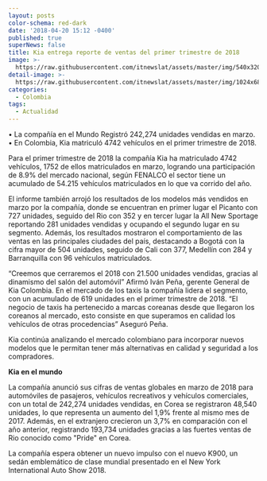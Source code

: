```yaml
---
layout: posts
color-schema: red-dark
date: '2018-04-20 15:12 -0400'
published: true
superNews: false
title: Kia entrega reporte de ventas del primer trimestre de 2018
image: >-
  https://raw.githubusercontent.com/itnewslat/assets/master/img/540x320/kia-1-p.jpg
detail-image: >-
  https://raw.githubusercontent.com/itnewslat/assets/master/img/1024x680/Kia-1-g.jpg
categories:
  - Colombia
tags:
  - Actualidad
---
```

•	La compañía en el Mundo Registró 242,274 unidades vendidas en marzo.
•	En Colombia, Kia matriculó 4742 vehículos en el primer trimestre de 2018.

Para el primer trimestre de 2018 la compañía Kia ha matriculado 4742 vehículos, 1752 de ellos matriculados en marzo, logrando una participación de 8.9% del mercado nacional, según FENALCO el sector tiene un acumulado de 54.215 vehículos matriculados en lo que va corrido del año.

El informe también arrojó los resultados de los modelos más vendidos en marzo por la compañía, donde se encuentran en primer lugar el Picanto con 727 unidades, seguido del Rio con 352 y en tercer lugar la All New Sportage reportando 281 unidades vendidas y ocupando el segundo lugar en su segmento. Además, los resultados mostraron el comportamiento de las ventas en las principales ciudades del país, destacando a Bogotá con la cifra mayor de 504 unidades, seguido de Cali con 377, Medellín con 284 y Barranquilla con 96 vehículos matriculados.

“Creemos que cerraremos el 2018 con 21.500 unidades vendidas, gracias al dinamismo del salón del automóvil” Afirmó Iván Peña, gerente General de Kia Colombia. En el mercado de los taxis la compañía lidera el segmento, con un acumulado de 619 unidades en el primer trimestre de 2018. “El negocio de taxis ha pertenecido a marcas coreanas desde que llegaron los coreanos al mercado, esto consiste en que superamos en calidad los vehículos de otras procedencias” Aseguró Peña.

Kia continúa analizando el mercado colombiano para incorporar nuevos modelos que le permitan tener más alternativas en calidad y seguridad a los compradores.

**Kia en el mundo**

La compañía anunció sus cifras de ventas globales en marzo de 2018 para automóviles de pasajeros, vehículos recreativos y vehículos comerciales, con un total de 242,274 unidades vendidas, en Corea se registraron 48,540 unidades, lo que representa un aumento del 1,9% frente al mismo mes de 2017. Además, en el extranjero crecieron un 3,7% en comparación con el año anterior, registrando 193,734 unidades gracias a las fuertes ventas de Rio conocido como "Pride" en Corea.

La compañía espera obtener un nuevo impulso con el nuevo K900, un sedán emblemático de clase mundial presentado en el New York International Auto Show 2018.

